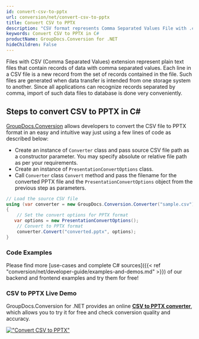 ```yaml
---
id: convert-csv-to-pptx
url: conversion/net/convert-csv-to-pptx
title: Convert CSV to PPTX
description: "CSV format represents Comma Separated Values File with .csv extension. Learn how to convert CSV to PPTX file programmatically in C# language using GroupDocs.Conversion for .NET library."
keywords: Convert CSV to PPTX in C#
productName: GroupDocs.Conversion for .NET
hideChildren: False
---
```


Files with CSV (Comma Separated Values) extension represent plain text files that contain records of data with comma separated values. Each line in a CSV file is a new record from the set of records contained in the file. Such files are generated when data transfer is intended from one storage system to another. Since all applications can recognize records separated by comma, import of such data files to database is done very conveniently.

## Steps to convert CSV to PPTX in C#

[GroupDocs.Conversion](https://products.groupdocs.com/conversion/net) allows developers to convert the CSV file to PPTX format in an easy and intuitive way just using a few lines of code as described below:

* Create an instance of `Converter` class and pass source CSV file path as a constructor parameter. You may specify absolute or relative file path as per your requirements. 
* Create an instance of `PresentationConvertOptions` class.
* Call `Converter` class `Convert` method and pass the filename for the converted PPTX file and the `PresentationConvertOptions` object from the previous step as parameters.

```csharp
// Load the source CSV file
using (var converter = new GroupDocs.Conversion.Converter("sample.csv"))
{
    // Set the convert options for PPTX format
   var options = new PresentationConvertOptions();
    // Convert to PPTX format
    converter.Convert("converted.pptx", options);
}
```

### Code Examples

Please find more [use-cases and complete C# sources]({{< ref "conversion/net/developer-guide/examples-and-demos.md" >}}) of our backend and frontend examples and try them for free!

### CSV to PPTX Live Demo

GroupDocs.Conversion for .NET provides an online [**CSV to PPTX converter**](https://products.groupdocs.app/conversion/csv-to-pptx), which allows you to try it for free and check conversion quality and accuracy.

[!["Convert CSV to PPTX"](conversion/net/images/convert-to-pptx/convert-csv-to-pptx.png)](https://products.groupdocs.app/conversion/csv-to-pptx)
